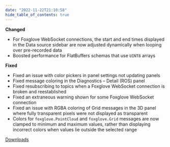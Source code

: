 ```yaml
---
date: "2022-11-22T21:10:58"
hide_table_of_contents: true
---
```

**Changed**
- For Foxglove WebSocket connections, the start and end times displayed in the Data source sidebar are now adjusted dynamically when looping over pre-recorded data
- Boosted performance for FlatBuffers schemas that use `UINT8` arrays

**Fixed**
- Fixed an issue with color pickers in panel settings not updating panels
- Fixed message coloring in the Diagnostics – Detail (ROS) panel
- Fixed resubscribing to topics when a Foxglove WebSocket connection is broken and reestablished
- Fixed an extraneous warning shown for some Foxglove WebSocket connection
- Fixed an issue with RGBA coloring of Grid messages in the 3D panel where fully transparent pixels were not displayed as transparent
- Colors for `foxglove.PointCloud` and `foxglove.Grid` messages are now clamped to minimum and maximum values, rather than displaying incorrect colors when values lie outside the selected range


<!-- truncate -->
[Downloads](https://github.com/foxglove/studio/releases/tag/v1.32.0)
